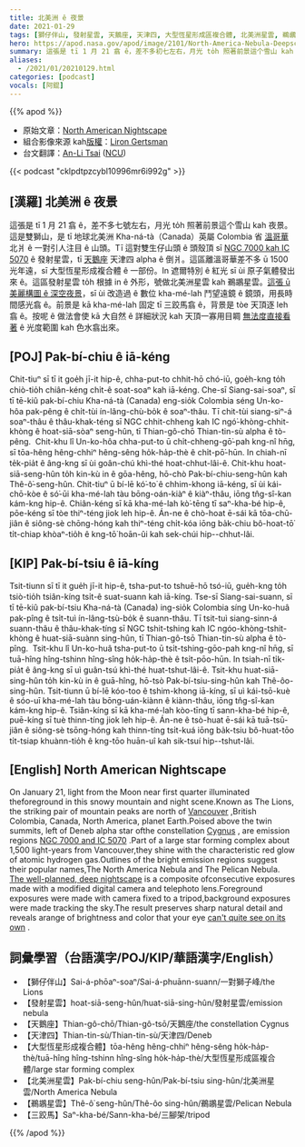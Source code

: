 ```yaml
---
title: 北美洲 ê 夜景
date: 2021-01-29
tags: [獅仔伴山, 發射星雲, 天鵝座, 天津四, 大型恆星形成區複合體, 北美洲星雲, 鵜鶘星雲, 三跤馬]
hero: https://apod.nasa.gov/apod/image/2101/North-America-Nebula-Deepscape_Liron-Gertsman1024.jpg
summary: 這張是 tī 1 月 21 翕 ê，差不多初七左右，月光 to̍h 照著前景這个雪山 kah 夜景。
aliases:
  - /2021/01/20210129.html
categories: [podcast]
vocals: [阿錕]
---
```


{{% apod %}}

- 原始文章：[North American Nightscape](https://apod.nasa.gov/apod/ap210129.html)
- 組合影像來源 kah[版權](https://apod.nasa.gov/apod/lib/about_apod.html#srapply)：[Liron Gertsman](https://www.facebook.com/lirongertsmanphotography/)
- 台文翻譯：[An-Li Tsai](mailto:thianbun.taigi@gmail.com) ([NCU](https://www.astro.ncu.edu.tw))

{{< podcast "cklpdtpzcybl10996mr6i992g" >}}

## [漢羅] 北美洲 ê 夜景

這張是 tī 1 月 21 翕 ê，差不多七號左右，月光 to̍h 照著前景這个雪山 kah 夜景。這是雙獅山，是 tī 地球北美洲 Kha-ná-tà（Canada）英屬 Colombia 省 [溫哥華](https://visibleearth.nasa.gov/images/76775/vancouver-canada) 北爿 ê 一對引人注目 ê 山頭。Tī 這對雙生仔山頭 ê 頭殼頂 sī [NGC 7000 kah IC 5070](https://apod.nasa.gov/apod/ap171201.html) ê 發射星雲，tī [天鵝座](https://apod.nasa.gov/apod/ap190725.html) 天津四 alpha ê 倒爿。這區離溫哥華差不多 ū 1500 光年遠，sī 大型恆星形成複合體 ê 一部份。In 遮爾特別 ê 紅光 sī ùi 原子氣體發出來 ê。這區發射星雲 to̍h 根據 in ê 外形，號做北美洲星雲 kah 鵜鶘星雲。[這張 ū 美麗構圖 ê 深空夜景](https://www.instagram.com/p/CKebYGxgNvS/)，sī ùi 改造過 ê 數位 kha-mé-lah 鬥望遠鏡 ê 鏡頭，用長時間感光翕 ê。前景是 kā kha-mé-lah 固定 tī 三跤馬翕 ê，背景是 tòe 天頂逐 leh 翕 ê。按呢 ê 做法會使 kā 大自然 ê 詳細狀況 kah 天頂一寡用目睭 [無法度直接看著](https://apod.nasa.gov/apod/ap200326.html) ê 光度範圍 kah 色水翕出來。

## [POJ] Pak-bí-chiu ê iā-kéng

Chit-tiuⁿ sī tī it goe̍h jī-it hip-ê, chha-put-to chhit-hō chó-iū, goe̍h-kng to̍h chiò-tio̍h chiân-kéng chi̍t-ê soat-soaⁿ kah iā-kéng. Che-sī Siang-sai-soaⁿ, sī tī tē-kiû pak-bí-chiu Kha-ná-tà (Canada) eng-sio̍k Colombia séng Un-ko-hôa pak-pêng ê chi̍t-tùi ín-lâng-chù-bo̍k ê soaⁿ-thâu. Tī chit-tùi siang-siⁿ-á soaⁿ-thâu ê thâu-khak-téng sī NGC chhit-chheng kah IC ngó͘-khòng-chhit-khòng ê hoat-siā-sòaⁿ seng-hûn, tī Thian-gô-chō Thian-tin-sù alpha ê tò-pêng.  Chit-khu lî Un-ko-hôa chha-put-to ū chi̍t-chheng-gō͘-pah kng-nî hn̄g, sī tōa-hêng hêng-chhiⁿ hêng-sêng ho̍k-ha̍p-thè ê chi̍t-pō͘-hūn. In chiah-nī te̍k-pia̍t ê âng-kng sī ùi goân-chú khì-thé hoat-chhut-lâi-ê. Chit-khu hoat-siā-seng-hûn to̍h kin-kù in ê gōa-hêng, hō-chò Pak-bí-chiu-seng-hûn kah Thê-ô͘-seng-hûn. Chit-tiuⁿ ū bí-lē kó͘-to͘ ê chhim-khong iā-kéng, sī ùi kái-chō-kòe ê só͘-ūi kha-mé-lah tàu bōng-oán-kiàⁿ ê kiàⁿ-thâu, iōng tn̂g-sî-kan kám-kng hip-ê. Chiân-kéng sī kā kha-mé-lah kò͘-tēng tī saⁿ-kha-bé hip-ê, pōe-kéng sī tòe thiⁿ-téng jiok leh hip-ê. Án-ne ê chò-hoat ē-sái kā tōa-chū-jiân ê siông-sè chōng-hóng kah thiⁿ-téng chi̍t-kóa iōng ba̍k-chiu bô-hoat-tō͘ ti̍t-chiap khòaⁿ-tio̍h ê kng-tō͘ hoān-ûi kah sek-chúi hip--chhut-lâi.

## [KIP] Pak-bí-tsiu ê iā-kíng

Tsit-tiunn sī tī it gue̍h jī-it hip-ê, tsha-put-to tshuē-hō tsó-iū, gue̍h-kng to̍h tsiò-tio̍h tsiân-kíng tsi̍t-ê suat-suann kah iā-kíng. Tse-sī Siang-sai-suann, sī tī tē-kiû pak-bí-tsiu Kha-ná-tà (Canada) ing-sio̍k Colombia síng Un-ko-huâ pak-pîng ê tsi̍t-tuì ín-lâng-tsù-bo̍k ê suann-thâu. Tī tsit-tuì siang-sinn-á suann-thâu ê thâu-khak-tíng sī NGC tshit-tshing kah IC ngóo-khòng-tshit-khòng ê huat-siā-suànn sing-hûn, tī Thian-gô-tsō Thian-tin-sù alpha ê tò-pîng.  Tsit-khu lî Un-ko-huâ tsha-put-to ū tsi̍t-tshing-gōo-pah kng-nî hn̄g, sī tuā-hîng hîng-tshinn hîng-sîng ho̍k-ha̍p-thè ê tsi̍t-pōo-hūn. In tsiah-nī ti̍k-pia̍t ê âng-kng sī uì guân-tsú khì-thé huat-tshut-lâi-ê. Tsit-khu huat-siā-sing-hûn to̍h kin-kù in ê guā-hîng, hō-tsò Pak-bí-tsiu-sing-hûn kah Thê-ôo-sing-hûn. Tsit-tiunn ū bí-lē kóo-too ê tshim-khong iā-kíng, sī uì kái-tsō-kuè ê sóo-uī kha-mé-lah tàu bōng-uán-kiànn ê kiànn-thâu, iōng tn̂g-sî-kan kám-kng hip-ê. Tsiân-kíng sī kā kha-mé-lah kòo-tīng tī sann-kha-bé hip-ê, puē-kíng sī tuè thinn-tíng jiok leh hip-ê. Án-ne ê tsò-huat ē-sái kā tuā-tsū-jiân ê siông-sè tsōng-hóng kah thinn-tíng tsi̍t-kuá iōng ba̍k-tsiu bô-huat-tōo ti̍t-tsiap khuànn-tio̍h ê kng-tōo huān-uî kah sik-tsuí hip--tshut-lâi.

## [English] North American Nightscape

On January 21, light from the Moon near first quarter illuminated theforeground in this snowy mountain and night scene.Known as The Lions, the striking pair of mountain peaks are north of [Vancouver](https://visibleearth.nasa.gov/images/76775/vancouver-canada) ,British Colombia, Canada, North America, planet Earth.Poised above the twin summits, left of Deneb alpha star ofthe constellation [Cygnus](https://apod.nasa.gov/apod/ap190725.html) , are emission regions [NGC 7000 and IC 5070](https://apod.nasa.gov/apod/ap171201.html) .Part of a large star forming complex about 1,500 light-years from Vancouver,they shine with the characteristic red glow of atomic hydrogen gas.Outlines of the bright emission regions suggest their popular names,The North America Nebula and The Pelican Nebula. [The well-planned, deep nightscape](https://www.instagram.com/p/CKebYGxgNvS/) is a composite ofconsecutive exposures made with a modified digital camera and telephoto lens.Foreground exposures were made with camera fixed to a tripod,background exposures were made tracking the sky.The result preserves sharp natural detail and reveals arange of brightness and color that your eye [can't quite see on its own](https://apod.nasa.gov/apod/ap200326.html) .

## 詞彙學習（台語漢字/POJ/KIP/華語漢字/English）

- 【獅仔伴山】Sai-á-phōaⁿ-soaⁿ/Sai-á-phuānn-suann/一對獅子峰/the Lions
- 【發射星雲】hoat-siā-seng-hûn/huat-siā-sing-hûn/發射星雲/emission nebula
- 【天鵝座】Thian-gô-chō/Thian-gô-tsō/天鵝座/the constellation Cygnus
- 【天津四】Thian-tin-sù/Thian-tin-sù/天津四/Deneb
- 【大型恆星形成複合體】tōa-hêng hêng-chhiⁿ hêng-sêng ho̍k-ha̍p-thè/tuā-hîng hîng-tshinn hîng-sîng ho̍k-ha̍p-thè/大型恆星形成區複合體/large star forming complex
- 【北美洲星雲】Pak-bí-chiu seng-hûn/Pak-bí-tsiu sing-hûn/北美洲星雲/North America Nebula
- 【鵜鶘星雲】Thê-ô͘ seng-hûn/Thê-ôo sing-hûn/鵜鶘星雲/Pelican Nebula
- 【三跤馬】Saⁿ-kha-bé/Sann-kha-bé/三腳架/tripod

{{% /apod %}}
